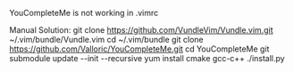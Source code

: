 YouCompleteMe is not working in .vimrc

Manual Solution:
git clone https://github.com/VundleVim/Vundle.vim.git ~/.vim/bundle/Vundle.vim
cd ~/.vim/bundle
git clone https://github.com/Valloric/YouCompleteMe.git
cd YouCompleteMe
git submodule update --init --recursive
yum install cmake gcc-c++
./install.py
